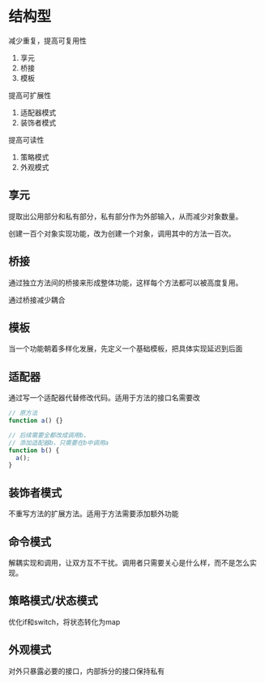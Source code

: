 # 结构型

减少重复，提高可复用性

1. 享元
2. 桥接
3. 模板

提高可扩展性

1. 适配器模式
2. 装饰者模式

提高可读性

1. 策略模式
2. 外观模式

## 享元

提取出公用部分和私有部分，私有部分作为外部输入，从而减少对象数量。

创建一百个对象实现功能，改为创建一个对象，调用其中的方法一百次。

## 桥接

通过独立方法间的桥接来形成整体功能，这样每个方法都可以被高度复用。

通过桥接减少耦合

## 模板

当一个功能朝着多样化发展，先定义一个基础模板，把具体实现延迟到后面

## 适配器

通过写一个适配器代替修改代码。适用于方法的接口名需要改

```js
// 原方法
function a() {}

// 后续需要全都改成调用b，
// 添加适配器b，只需要在b中调用a
function b() {
  a();
}
```

## 装饰者模式

不重写方法的扩展方法。适用于方法需要添加额外功能

## 命令模式

解耦实现和调用，让双方互不干扰。调用者只需要关心是什么样，而不是怎么实现。

## 策略模式/状态模式

优化if和switch，将状态转化为map

## 外观模式

对外只暴露必要的接口，内部拆分的接口保持私有

